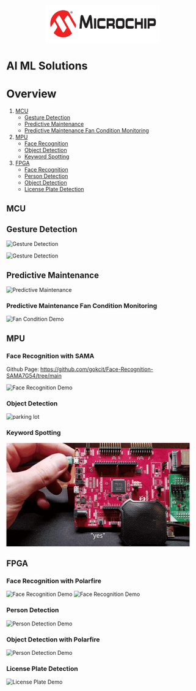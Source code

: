 <p align="center">
  <img src="https://github.com/MicrochipTech/AI-ML-Solutions/blob/main/logo-mchp.png" alt="Logo" width="300" height="100">
</p>

# AI ML Solutions

# Overview
1. [MCU](#mcu)
   - [Gesture Detection](#gesture-detection)
   - [Predictive Maintenance](#predictive-maintenance)
   - [Predictive Maintenance Fan Condition Monitoring](#predictive-maintenance-fan-condition-monitoring)
2. [MPU](#mpu)
   - [Face Recognition](#face-recognition-with-sama)
   - [Object Detection](#object-detection)
   - [Keyword Spotting](#keyword-spotting)
3. [FPGA](#fpga)
   - [Face Recognition](#face-recognition-with-polarfire)
   - [Person Detection](#person-detection)
   - [Object Detection](#object-detection-with-polarfire)
   - [License Plate Detection](#license-plate-detection)


    
## MCU

## Gesture Detection
![Gesture Detection](https://github.com/MicrochipTech/ml-samd21-iot-mplabml-gestures-demo/blob/main/assets/gestures-with-dashboard.gif)


![Gesture Detection](https://github.com/gokcit/AI-ML-Solutions/blob/main/roboticarm.gif)
## Predictive Maintenance
![Predictive Maintenance](https://github.com/MicrochipTech/ml-dsPIC33CK-Predictive-Maintenance-in-Motor-Control-Applications/blob/main/assets/PredictiveMaintananceDemo.gif)

### Predictive Maintenance Fan Condition Monitoring
![Fan Condition Demo](https://github.com/MicrochipTech/ml-samd21-iot-sensiml-fan-condition-demo/blob/main/assets/fandemo.gif)
## MPU

### Face Recognition with SAMA

Github Page: https://github.com/gokcit/Face-Recognition-SAMA7G54/tree/main

![Face Recognition Demo](https://github.com/gokcit/Face-Recognition-SAMA7G54-/blob/main/Smart%20Door%20Lock%20Demo%20SPS%202023%20%23shorts.gif)

### Object Detection
![parking lot](https://github.com/MicrochipTech/AI-ML-Solutions/blob/main/parking%20lot.gif)



### Keyword Spotting
![Keyword Spotting](https://github.com/MicrochipTech/ml-same54-cult-wm8904-edgeimpulse-kws-demo/blob/main/assets/keywords-with-edge-impulse.gif)

## FPGA
### Face Recognition with Polarfire
![Face Recognition Demo](https://github.com/gokcit/AI-ML-Solutions/blob/main/fpga-demo.gif)
![Face Recognition Demo](https://github.com/gokcit/AI-ML-Solutions/blob/main/face-recognition-fpga.gif)
### Person Detection
![Person Detection Demo](https://github.com/gokcit/AI-ML-Solutions/blob/main/fpga-demo-person-detection.gif)
### Object Detection with Polarfire
![Person Detection Demo](https://github.com/gokcit/AI-ML-Solutions/blob/main/fpga-vectoblox.gif)
### License Plate Detection
![License Plate Demo](https://github.com/gokcit/AI-ML-Solutions/blob/main/licenseplate.gif)
